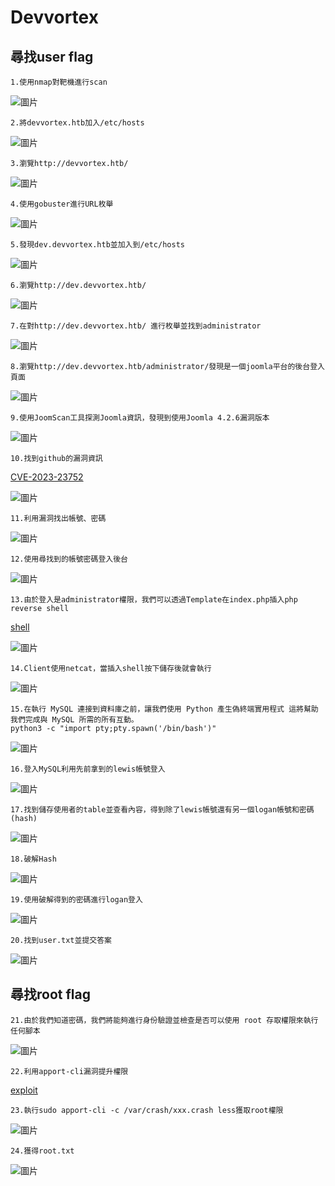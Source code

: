 Devvortex 
===
尋找user flag
---
    1.使用nmap對靶機進行scan
    
![圖片](https://github.com/favorite986141/jamescao/assets/125249893/38f3f73d-6a71-4df4-a9ea-7157bd29316c)

    2.將devvortex.htb加入/etc/hosts
    
![圖片](https://github.com/favorite986141/jamescao/assets/125249893/85796978-52fa-40a1-a664-553e6e6db79e)

    3.瀏覽http://devvortex.htb/

![圖片](https://github.com/favorite986141/jamescao/assets/125249893/c3dbd0b5-2141-4e37-8272-20c5e5f28171)

    4.使用gobuster進行URL枚舉

![圖片](https://github.com/favorite986141/jamescao/assets/125249893/fb578784-1abe-4a12-a4ee-4a4de249460c)

    5.發現dev.devvortex.htb並加入到/etc/hosts

![圖片](https://github.com/favorite986141/jamescao/assets/125249893/c9c5ad0d-8f5e-4723-9800-71dcdfb35dbb)

    6.瀏覽http://dev.devvortex.htb/

![圖片](https://github.com/favorite986141/jamescao/assets/125249893/24e738e5-ba3f-412c-97cc-3b62e8e3233e)

    7.在對http://dev.devvortex.htb/ 進行枚舉並找到administrator
    
![圖片](https://github.com/favorite986141/jamescao/assets/125249893/6e892541-17c1-49ac-b5b2-4a9dec27ad8c)

    8.瀏覽http://dev.devvortex.htb/administrator/發現是一個joomla平台的後台登入頁面

![圖片](https://github.com/favorite986141/jamescao/assets/125249893/d8243b32-6398-4f44-8b9c-886ccb5b5e2e)

    9.使用JoomScan工具探測Joomla資訊，發現到使用Joomla 4.2.6漏洞版本

![圖片](https://github.com/favorite986141/jamescao/assets/125249893/8a7a4a19-713b-4860-9d96-d0a95e17e252)

    10.找到github的漏洞資訊
[CVE-2023-23752](https://github.com/Acceis/exploit-CVE-2023-23752/tree/master)

![圖片](https://github.com/favorite986141/jamescao/assets/125249893/c319b22c-8b56-417c-b055-86f8f5692016)
    
    11.利用漏洞找出帳號、密碼

![圖片](https://github.com/favorite986141/jamescao/assets/125249893/0b041e8d-ed12-4648-8498-ad6957dc0e68)

    12.使用尋找到的帳號密碼登入後台
    
![圖片](https://github.com/favorite986141/jamescao/assets/125249893/0f4c3873-b878-47e6-99c8-87b102ae58e8)

    13.由於登入是administrator權限，我們可以透過Template在index.php插入php reverse shell
  [shell](https://gist.github.com/rshipp/eee36684db07d234c1cc)  

![圖片](https://github.com/favorite986141/jamescao/assets/125249893/90022bab-027b-4af8-9b1a-d5e633337c49)

    14.Client使用netcat，當插入shell按下儲存後就會執行

![圖片](https://github.com/favorite986141/jamescao/assets/125249893/a6b70d3c-3b17-4c9a-884f-f871244d8975)

    15.在執行 MySQL 連接到資料庫之前，讓我們使用 Python 產生偽終端實用程式 這將幫助我們完成與 MySQL 所需的所有互動。
    python3 -c "import pty;pty.spawn('/bin/bash')"

![圖片](https://github.com/favorite986141/jamescao/assets/125249893/bc05e83f-b3b3-439f-84a1-93c767abcc8b)

    16.登入MySQL利用先前拿到的lewis帳號登入

![圖片](https://github.com/favorite986141/jamescao/assets/125249893/ab01f48e-6394-45ad-a1fb-126ee342047e)

    17.找到儲存使用者的table並查看內容，得到除了lewis帳號還有另一個logan帳號和密碼(hash)

![圖片](https://github.com/favorite986141/jamescao/assets/125249893/1ee66bfb-4812-4585-85f0-ec8c002db38e)

    18.破解Hash

![圖片](https://github.com/favorite986141/jamescao/assets/125249893/3cd158d2-986f-4d26-8ce6-307d065b4c78)

    19.使用破解得到的密碼進行logan登入

![圖片](https://github.com/favorite986141/jamescao/assets/125249893/0695e49a-b5f3-4763-869f-1779796d6a56)

    20.找到user.txt並提交答案

![圖片](https://github.com/favorite986141/jamescao/assets/125249893/66c10491-de34-4b10-ae98-d6f834e9a49e)

尋找root flag
---
    21.由於我們知道密碼，我們將能夠進行身份驗證並檢查是否可以使用 root 存取權限來執行任何腳本

![圖片](https://github.com/favorite986141/jamescao/assets/125249893/33de2556-c3ef-411f-b559-11e4eb229191)

    22.利用apport-cli漏洞提升權限
[exploit](https://github.com/canonical/apport/commit/e5f78cc89f1f5888b6a56b785dddcb0364c48ecb)

    23.執行sudo apport-cli -c /var/crash/xxx.crash less獲取root權限

![圖片](https://github.com/favorite986141/jamescao/assets/125249893/975d44f3-9852-4779-8026-9adf4c6509d3)

    24.獲得root.txt

![圖片](https://github.com/favorite986141/jamescao/assets/125249893/b2963e7b-4e13-4c97-b4b0-6fd8cd8370d0)

